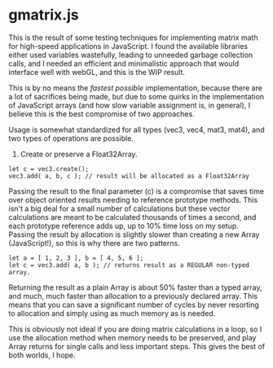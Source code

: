 # gmatrix.js

This is the result of some testing techniques for implementing matrix math for high-speed applications in JavaScript. I found the available libraries either used variables wastefully, leading to unneeded garbage collection calls, and I needed an efficient and minimalistic approach that would interface well with webGL, and this is the WIP result.

This is by no means the *fastest possible* implementation, because there are a lot of sacrifices being made, but due to some quirks in the implementation of JavaScript arrays (and how slow variable assignment is, in general), I believe this is the best compromise of two approaches.

Usage is somewhat standardized for all types (vec3, vec4, mat3, mat4), and two types of operations are possible.

1) Create or preserve a Float32Array.
```
let c = vec3.create();
vec3.add( a, b, c ); // result will be allocated as a Float32Array
```
Passing the result to the final parameter (c) is a compromise that saves time over object oriented results needing to reference prototype methods. This isn't a big deal for a small number of calculations but these vector calculations are meant to be calculated thousands of times a second, and each prototype reference adds up, up to 10% time loss on my setup. Passing the result by allocation is slightly slower than creating a new Array (JavaScript!), so this is why there are two patterns.

```
let a = [ 1, 2, 3 ], b = [ 4, 5, 6 ];
let c = vec3.add( a, b ); // returns result as a REGULAR non-typed array.
```

Returning the result as a plain Array is about 50% faster than a typed array, and much, much faster than allocation to a previously declared array. This means that you can save a significant number of cycles by never resorting to allocation and simply using as much memory as is needed.

This is obviously not ideal if you are doing matrix calculations in a loop, so I use the allocation method when memory needs to be preserved, and play Array returns for single calls and less important steps. This gives the best of both worlds, I hope.
